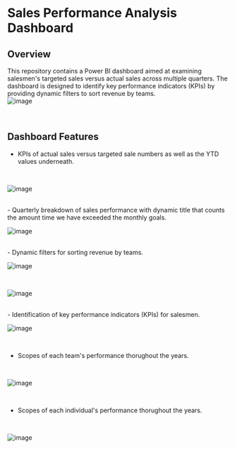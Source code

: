 # Sales Performance Analysis Dashboard

## Overview
This repository contains a Power BI dashboard aimed at examining salesmen's targeted sales versus actual sales across multiple quarters. The dashboard is designed to identify key performance indicators (KPIs) by providing dynamic filters to sort revenue by teams.
<br />
![image](https://github.com/iamhuytran/sales_team_performance_analysis/assets/102829980/bada96a3-a612-4912-8be1-e544a2de5116)

<br />

## Dashboard Features
- KPIs of actual sales versus targeted sale numbers as well as the YTD values underneath.
<br />

![image](https://github.com/iamhuytran/sales_team_performance_analysis/assets/102829980/31ff3cec-a6d1-4478-8df1-a9ed4643e23f)


<br />
- Quarterly breakdown of sales performance with dynamic title that counts the amount time we have exceeded the monthly goals.
<br />

![image](https://github.com/iamhuytran/sales_team_performance_analysis/assets/102829980/f6efa404-d3bc-4e9c-8c4b-97586dd5758b)


<br />
- Dynamic filters for sorting revenue by teams.

<br />

![image](https://github.com/iamhuytran/sales_team_performance_analysis/assets/102829980/92888011-7e64-430f-bdfa-e676e1bfde98)

<br />

![image](https://github.com/iamhuytran/sales_team_performance_analysis/assets/102829980/30cfdf9d-ae61-4728-9e48-c59ac5ed12fd)

<br />
- Identification of key performance indicators (KPIs) for salesmen.

<br />

![image](https://github.com/iamhuytran/sales_team_performance_analysis/assets/102829980/d05e964e-7c2f-4ffd-930c-bff76483cf92)

<br />

- Scopes of each team's performance thorughout the years.
<br />

![image](https://github.com/iamhuytran/sales_team_performance_analysis/assets/102829980/b65debff-9b0e-49c1-be40-0fcf68900849)

<br /> 

- Scopes of each individual's performance thorughout the years.
<br />

![image](https://github.com/iamhuytran/sales_team_performance_analysis/assets/102829980/2aa05e7d-0139-404a-8356-402162828c14)

<br />


